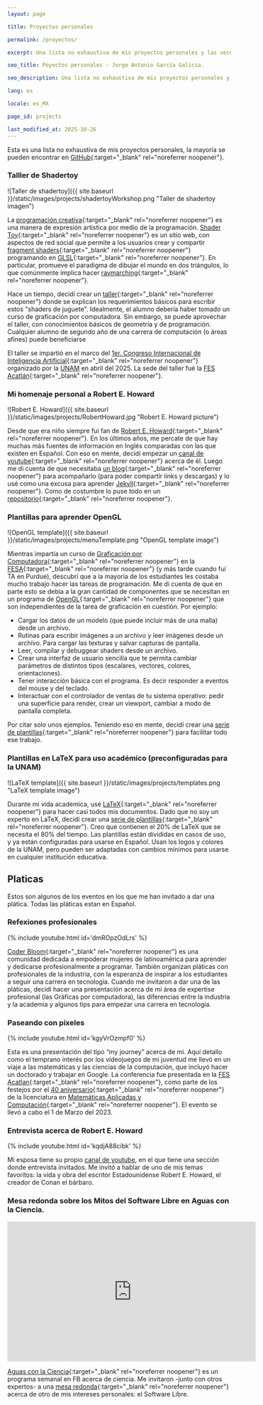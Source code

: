 ```yaml
---
layout: page

title: Proyectos personales

permalink: /proyectos/

excerpt: Una lista no exhaustiva de mis proyectos personales y las veces que me han invitado a dar una charla.

seo_title: Poyectos personales - Jorge Antonio García Galicia.

seo_description: Una lista no exhaustiva de mis proyectos personales y las veces que me han invitado a dar una charla.

lang: es

locale: es_MX

page_id: projects

last_modified_at: 2025-10-26
---
```


Esta es una lista no exhaustiva de mis proyectos personales, la mayoría se pueden encontrar en [GitHub](https://github.com/nemediano){:target="_blank" rel="noreferrer noopener"}.

### Talller de Shadertoy

![Taller de shadertoy]({{ site.baseurl }}/static/images/projects/shadertoyWorkshop.png "Taller de shadertoy imagen")

La [programación creativa](https://en.wikipedia.org/wiki/Creative_coding){:target="_blank" rel="noreferrer noopener"} es una manera de expresión artística por medio de la programación.
[Shader Toy](https://www.shadertoy.com/){:target="_blank" rel="noreferrer noopener"} es un sitio web, con aspectos de red social que permite a los usuarios crear y compartir [fragment shaders](https://wikis.khronos.org/opengl/Fragment_Shader){:target="_blank" rel="noreferrer noopener"} programando en [GLSL](https://en.wikipedia.org/wiki/OpenGL_Shading_Language){:target="_blank" rel="noreferrer noopener"}.
En particular, promueve el paradigma de dibujar el mundo en dos triángulos, lo que comúnmente implica hacer [raymarching](https://en.wikipedia.org/wiki/Ray_marching){:target="_blank" rel="noreferrer noopener"}.

Hace un tiempo, decidí crear un [taller](https://github.com/nemediano/tallerShadertoy){:target="_blank" rel="noreferrer noopener"} donde se explican los requerimientos básicos para escribir estos "shaders de juguete".
Idealmente, el alumno debería haber tomado un curso de graficación por computadora.
Sin embargo, se puede aprovechar el taller, con conocimientos básicos de geometría y de programación.
Cualquier alumno de segundo año de una carrera de computación (o áreas afines) puede beneficiarse

El taller se impartió en el marco del [1er. Congreso Internacional de Inteligencia Artificial](https://iacongreso.unam.mx/){:target="_blank" rel="noreferrer noopener"} organizado por la [UNAM](https://www.unam.mx/) en abril del 2025.
La sede del taller fué la [FES Acatlán](https://www.acatlan.unam.mx/){:target="_blank" rel="noreferrer noopener"}.

### Mi homenaje personal a Robert E. Howard

![Robert E. Howard]({{ site.baseurl }}/static/images/projects/RobertHoward.jpg "Robert E. Howard picture")

Desde que era niño siempre fui fan de [Robert E. Howard](https://en.wikipedia.org/wiki/Robert_E._Howard){:target="_blank" rel="noreferrer noopener"}.
En los últimos años, me percate de que hay muchas más fuentes de información en Inglés comparadas con las que existen en Español.
Con eso en mente, decidí empezar un [canal de youtube](https://www.youtube.com/@baulHoward){:target="_blank" rel="noreferrer noopener"} acerca de él.
Luego me di cuenta de que necesitaba [un blog](https://nemediano.github.io/canalREH/){:target="_blank" rel="noreferrer noopener"} para acompañarlo (para poder compartir links y descargas) y lo usé como una excusa para aprender [Jekyll](https://jekyllrb.com/){:target="_blank" rel="noreferrer noopener"}.
Como de costumbre lo puse todo en un [repositorio](https://github.com/nemediano/canalREH){:target="_blank" rel="noreferrer noopener"}.

### Plantillas para aprender OpenGL

![OpenGL template]({{ site.baseurl }}/static/images/projects/menuTemplate.png "OpenGL template image")

Mientras impartía un curso de [Graficación por Computadora](https://www.acatlan.unam.mx/files/PlanesDeEstudio/MAC/7/Graficacion_por_Computadora.pdf){:target="_blank" rel="noreferrer noopener"} en la [FESA](https://www.acatlan.unam.mx/){:target="_blank" rel="noreferrer noopener"} (y más tarde cuando fuí TA en Purdue), descubrí que a la mayoría de los estudiantes les costaba mucho trabajo hacer las tareas de programación. Me di cuenta de que en parte esto se debía a la gran cantidad de componentes que se necesitan en un programa de [OpenGL](https://www.opengl.org/){:target="_blank" rel="noreferrer noopener"} que son independientes de la tarea de graficación en cuestión. Por ejemplo:

* Cargar los datos de un modelo (que puede incluir más de una malla) desde un archivo.
* Rutinas para escribir imágenes a un archivo y leer imágenes desde un archivo. Para cargar las texturas y salvar capturas de pantalla.
* Leer, compilar y debuggear shaders desde un archivo.
* Crear una interfaz de usuario sencilla que te permita cambiar parámetros de distintos tipos (escalares, vectores, colores, orientaciones).
* Tener interacción básica con el programa. Es decir responder a eventos del mouse y del teclado.
* Interactuar con el controlador de ventas de tu sistema operativo: pedir una superficie para render, crear un viewport, cambiar a modo de pantalla completa.

Por citar solo unos ejemplos. Teniendo eso en mente, decidí crear una [serie de plantillas](https://github.com/nemediano/OpenGLTemplates){:target="_blank" rel="noreferrer noopener"} para facilitar todo ese trabajo.

### Plantillas en LaTeX para uso académico (preconfiguradas para la UNAM)

![LaTeX template]({{ site.baseurl }}/static/images/projects/templates.png "LaTeX template image")

Durante mi vida academica, usé [LaTeX](https://www.latex-project.org/){:target="_blank" rel="noreferrer noopener"} para hacer casi todos mis documentos.
Dado que no soy un experto en LaTeX, decidí crear una [serie de plantillas](https://github.com/nemediano/latexPlantillaUnam){:target="_blank" rel="noreferrer noopener"}.
Creo que contienen el 20% de LaTeX que se necesita el 80% del tiempo.
Las plantillas están divididas en casos de uso, y ya están configuradas para usarse en Español.
Usan los logos y colores de la UNAM, pero pueden ser adaptadas con cambios mínimos para usarse en cualquier institución educativa.

## Platicas

Estos son algunos de los eventos en los que me han invitado a dar una plática. Todas las pláticas estan en Español.

### Refexiones profesionales

{% include youtube.html id='dmROpzOdLrs' %}

[Coder Bloom](https://coderbloom.org/){:target="_blank" rel="noreferrer noopener"} es una comunidad dedicada a empoderar mujeres de latinoamérica para aprender y dedicarse profesionalmente a programar.
También organizan pláticas con profesionales de la industria, con la esperanza de inspirar a los estudiantes a seguir una carrera en tecnología.
Cuando me invitaron a dar una de las pláticas, decidí hacer una presentación acerca de mi área de expertise profesional (las Gráficas por computadora), las diferencias entre la industria y la academia y algunos tips para empezar una carrera en tecnología.

### Paseando con pixeles

{% include youtube.html id='kgyVrOzmpf0' %}

Esta es una presentación del tipo “my journey” acerca de mi.
Aquí detallo como el temprano interés por los videojuegos de mi juventud me llevó en un viaje a las matemáticas y las ciencias de la computación, que incluyó hacer un doctorado y trabajar en Google.
La conferencia fue presentada en la [FES Acatlan](https://acatlan.unam.mx/){:target="_blank" rel="noreferrer noopener"}, como parte de los festejos por el [40 aniversario](https://www.youtube.com/watch?v=x5F4KKqqo3o){:target="_blank" rel="noreferrer noopener"} de la licenciatura en [Matemáticas Aplicadas y Computación](https://mac.acatlan.unam.mx/){:target="_blank" rel="noreferrer noopener"}.
El evento se llevó a cabo el 1 de Marzo del 2023.

### Entrevista acerca de Robert E. Howard

{% include youtube.html id='kqdjA88cibk' %}

Mi esposa tiene su propio [canal de youtube](https://www.youtube.com/@eleutherialekona), en el que tiene una sección donde entrevista invitados.
Me invitó a hablar de uno de mis temas favoritos: la vida y obra del escritor Estadounidense Robert E. Howard, el creador de Conan el bárbaro.

### Mesa redonda sobre los Mitos del Software Libre en Aguas con la Ciencia.

<div class="youtube-wrapper">
<iframe src="https://www.facebook.com/plugins/video.php?height=315&href=https%3A%2F%2Fwww.facebook.com%2Faguasconlaciencia%2Fvideos%2F949258865582873%2F&show_text=false&width=560&t=0" width="560" height="315" style="border:none;overflow:hidden" scrolling="no" frameborder="0" allowfullscreen="true" allow="autoplay; clipboard-write; encrypted-media; picture-in-picture; web-share" allowFullScreen="true"> </iframe>
</div>

[Aguas con la Ciencia](https://www.facebook.com/aguasconlaciencia){:target="_blank" rel="noreferrer noopener"} es un programa semanal en FB acerca de ciencia.
Me invitaron -junto con otros expertos- a una [mesa redonda](https://fb.watch/ppsZG28yYs/){:target="_blank" rel="noreferrer noopener"} acerca de otro de mis intereses personales: el Software Libre.
